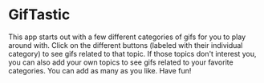 # GifTastic

This app starts out with a few different categories of gifs for you to play around with. Click on the different buttons (labeled with their individual category) to see gifs related to that topic. If those topics don't interest you, you can also add your own topics to see gifs related to your favorite categories. You can add as many as you like. Have fun!
